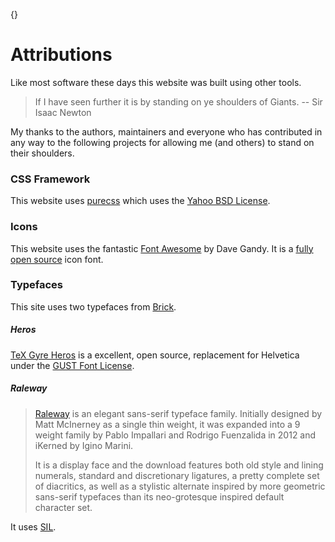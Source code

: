 {}

# Attributions

Like most software these days this website was built using other tools.

> If I have seen further it is by standing on ye shoulders of Giants. -- Sir
> Isaac Newton

My thanks to the authors, maintainers and everyone who has contributed in any
way to the following projects for allowing me (and others) to stand on
their shoulders.

### CSS Framework

This website uses [purecss][] which uses the [Yahoo BSD
License](https://github.com/yui/pure-site/blob/master/LICENSE.md).

### Icons

This website uses the fantastic [Font Awesome][] by Dave Gandy. It is a [fully open
source][fa-license] icon font.

### Typefaces

This site uses two typefaces from [Brick](http://brick.im/).

##### Heros

[TeX Gyre Heros][] is a excellent, open source, replacement for Helvetica under the [GUST Font License][GFL].

##### Raleway

> [Raleway][] is an elegant sans-serif typeface family. Initially designed
> by Matt McInerney as a single thin weight, it was expanded into a 9
> weight family by Pablo Impallari and Rodrigo Fuenzalida in 2012 and
> iKerned by Igino Marini.
>
> It is a display face and the download features both old style and lining
> numerals, standard and discretionary ligatures, a pretty complete set of
> diacritics, as well as a stylistic alternate inspired by more geometric
> sans-serif typefaces than its neo-grotesque inspired default character
> set.

It uses [SIL][].

[purecss]: http://purecss.io/
[Raleway]: https://www.theleagueofmoveabletype.com/raleway
[TeX Gyre Heros]: http://www.gust.org.pl/projects/e-foundry/tex-gyre/heros
[GFL]: http://www.gust.org.pl/projects/e-foundry/licenses/GUST-FONT-LICENSE.txt/view?searchterm=license
[SIL]: http://scripts.sil.org/OFL
[apache 2.0]: http://www.apache.org/licenses/LICENSE-2.0.html
[Font Awesome]: http://fontawesome.io
[fa-license]: http://fontawesome.io/license/
